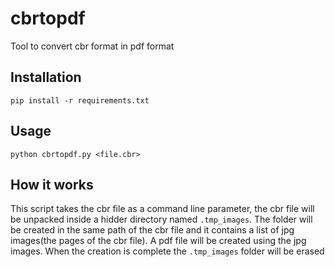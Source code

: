 # cbrtopdf
Tool to convert cbr format in pdf format

## Installation 

```pip install -r requirements.txt```

## Usage

```python cbrtopdf.py <file.cbr>```

## How it works

This script takes the cbr file as a command line parameter, the cbr file will be unpacked inside a hidder directory named  ```.tmp_images```.
The folder will be created in the same path of the cbr file and it contains a list of jpg images(the pages of the cbr file).
A pdf file will be created using the jpg images. When the creation is complete the ```.tmp_images``` folder will be erased
